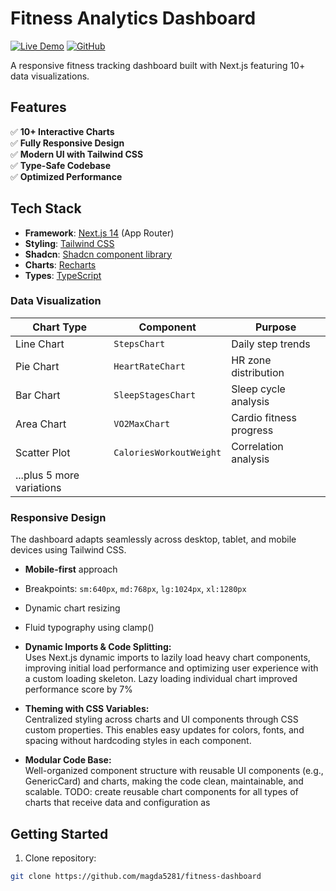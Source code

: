 # Fitness Analytics Dashboard

[![Live Demo](https://img.shields.io/badge/demo-vercel-blue)](https://fitness-dashboard-orpin.vercel.app/)
[![GitHub](https://img.shields.io/badge/source-github-black)](https://github.com/magda5281/fitness-dashboard)

A responsive fitness tracking dashboard built with Next.js featuring 10+ data visualizations.

## Features

✅ **10+ Interactive Charts**  
✅ **Fully Responsive Design**  
✅ **Modern UI with Tailwind CSS**  
✅ **Type-Safe Codebase**  
✅ **Optimized Performance**

## Tech Stack

- **Framework**: [Next.js 14](https://nextjs.org/) (App Router)
- **Styling**: [Tailwind CSS](https://tailwindcss.com/)
- **Shadcn**: [Shadcn component library](https://ui.shadcn.com/)
- **Charts**: [Recharts](https://recharts.org/)
- **Types**: [TypeScript](https://www.typescriptlang.org/)

### Data Visualization

| Chart Type                | Component               | Purpose                 |
| ------------------------- | ----------------------- | ----------------------- |
| Line Chart                | `StepsChart`            | Daily step trends       |
| Pie Chart                 | `HeartRateChart`        | HR zone distribution    |
| Bar Chart                 | `SleepStagesChart`      | Sleep cycle analysis    |
| Area Chart                | `VO2MaxChart`           | Cardio fitness progress |
| Scatter Plot              | `CaloriesWorkoutWeight` | Correlation analysis    |
| ...plus 5 more variations |                         |                         |

### Responsive Design

The dashboard adapts seamlessly across desktop, tablet, and mobile devices using Tailwind CSS.

- **Mobile-first** approach
- Breakpoints: `sm:640px`, `md:768px`, `lg:1024px`, `xl:1280px`
- Dynamic chart resizing
- Fluid typography using clamp()

- **Dynamic Imports & Code Splitting:**  
  Uses Next.js dynamic imports to lazily load heavy chart components, improving initial load performance and optimizing user experience with a custom loading skeleton.
  Lazy loading individual chart improved performance score by 7%

- **Theming with CSS Variables:**  
  Centralized styling across charts and UI components through CSS custom properties. This enables easy updates for colors, fonts, and spacing without hardcoding styles in each component.

- **Modular Code Base:**  
   Well-organized component structure with reusable UI components (e.g., GenericCard) and charts, making the code clean, maintainable, and scalable.
  TODO: create reusable chart components for all types of charts that receive data and configuration as

## Getting Started

1. Clone repository:

```bash
git clone https://github.com/magda5281/fitness-dashboard


```
